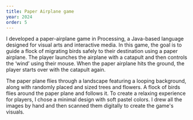 ```yaml
---
title: Paper Airplane game
year: 2024
order: 5
---
```

I developed a paper-airplane game in Processing, a Java-based language designed for visual arts and interactive media. In this game, the goal is to guide a flock of migrating birds safely to their destination using a paper airplane. The player launches the airplane with a catapult and then controls the ‘wind’ using their mouse. When the paper airplane hits the ground, the player starts over with the catapult again.

<single-image src="_cover.png" height="3000" width="1000">

The paper plane flies through a landscape featuring a looping background, along with randomly placed and sized trees and flowers. A flock of birds flies around the paper plane and follows it. To create a relaxing experience for players, I chose a minimal design with soft pastel colors. I drew all the images by hand and then scanned them digitally to create the game's visuals.

<single-image src="_sketches.png" height="3000" width="1000">
